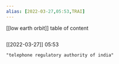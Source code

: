```yaml
---
alias: [2022-03-27,05:53,TRAI]
---
```

[[low earth orbit]]
table of content
```toc
```

[[2022-03-27]] 05:53

```query
"telephone regulatory authority of india"
```